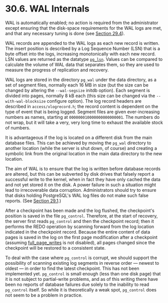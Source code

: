 # 30.6. WAL Internals

WAL is automatically enabled; no action is required from the administrator except ensuring that the disk-space requirements for the WAL logs are met, and that any necessary tuning is done (see [Section 29.4](https://www.postgresql.org/docs/12/wal-configuration.html)).

WAL records are appended to the WAL logs as each new record is written. The insert position is described by a Log Sequence Number (LSN) that is a byte offset into the logs, increasing monotonically with each new record. LSN values are returned as the datatype [`pg_lsn`](https://www.postgresql.org/docs/12/datatype-pg-lsn.html). Values can be compared to calculate the volume of WAL data that separates them, so they are used to measure the progress of replication and recovery.

WAL logs are stored in the directory `pg_wal` under the data directory, as a set of segment files, normally each 16 MB in size (but the size can be changed by altering the `--wal-segsize` initdb option). Each segment is divided into pages, normally 8 kB each (this size can be changed via the `--with-wal-blocksize` configure option). The log record headers are described in `access/xlogrecord.h`; the record content is dependent on the type of event that is being logged. Segment files are given ever-increasing numbers as names, starting at `000000010000000000000001`. The numbers do not wrap, but it will take a very, very long time to exhaust the available stock of numbers.

It is advantageous if the log is located on a different disk from the main database files. This can be achieved by moving the `pg_wal` directory to another location (while the server is shut down, of course) and creating a symbolic link from the original location in the main data directory to the new location.

The aim of WAL is to ensure that the log is written before database records are altered, but this can be subverted by disk drives that falsely report a successful write to the kernel, when in fact they have only cached the data and not yet stored it on the disk. A power failure in such a situation might lead to irrecoverable data corruption. Administrators should try to ensure that disks holding PostgreSQL's WAL log files do not make such false reports. (See [Section 29.1](https://www.postgresql.org/docs/12/wal-reliability.html).)

After a checkpoint has been made and the log flushed, the checkpoint's position is saved in the file `pg_control`. Therefore, at the start of recovery, the server first reads `pg_control` and then the checkpoint record; then it performs the REDO operation by scanning forward from the log location indicated in the checkpoint record. Because the entire content of data pages is saved in the log on the first page modification after a checkpoint (assuming [full\_page\_writes](https://www.postgresql.org/docs/12/runtime-config-wal.html#GUC-FULL-PAGE-WRITES) is not disabled), all pages changed since the checkpoint will be restored to a consistent state.

To deal with the case where `pg_control` is corrupt, we should support the possibility of scanning existing log segments in reverse order — newest to oldest — in order to find the latest checkpoint. This has not been implemented yet. `pg_control` is small enough (less than one disk page) that it is not subject to partial-write problems, and as of this writing there have been no reports of database failures due solely to the inability to read `pg_control` itself. So while it is theoretically a weak spot, `pg_control` does not seem to be a problem in practice.
